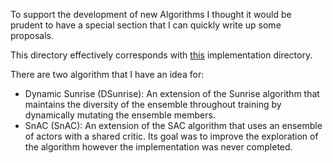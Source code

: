 To support the development of new Algorithms I thought it would be prudent to have a special section that I can quickly write up some proposals.

This directory effectively corresponds with [this](https://github.com/1jamesthompson1/AIML440_code/tree/9d56f5580df520e4023300704183ec14a32e5f0a/my-algorithm-implementation) implementation directory.

There are two algorithm that I have an idea for:

- Dynamic Sunrise (DSunrise): An extension of the Sunrise algorithm that maintains the diversity of the ensemble throughout training by dynamically mutating the ensemble members.
- SnAC (SnAC): An extension of the SAC algorithm that uses an ensemble of actors with a shared critic. Its goal was to improve the exploration of the algorithm however the implementation was never completed.